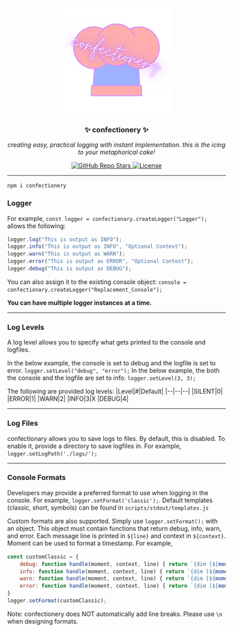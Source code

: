 <p align="center">
  <a><img src="https://github.com/enbytedev/confectionery/blob/main/ICON.png" width="250" height="250" /></a>

  <h3 align="center">✨ confectionery ✨</h3>
 <p align="center"><i>creating easy, practical logging with instant implementation. this is the icing to your metaphorical cake!</i></p>
</p>
  <p align="center">
    <a href="https://github.com/enbytedev/confectionery">
      <img alt="GitHub Repo Stars" src="https://img.shields.io/github/stars/enbytedev/confectionery?style=for-the-badge">
    </a>
    <a href="https://github.com/enbytedev/confectionery/blob/main/LICENSE">
      <img alt="License" src="https://img.shields.io/github/license/enbytedev/confectionery?style=for-the-badge&color=AA4A44" />
    </a>
  <hr>
</p>

```
npm i confectionery
```

### Logger
For example, `const logger = confectionary.createLogger("Logger");` allows the following:
```js
logger.log("This is output as INFO");
logger.info("This is output as INFO", "Optional Context");
logger.warn("This is output as WARN");
logger.error("This is output as ERROR", "Optional Context");
logger.debug("This is output as DEBUG");
```
You can also assign it to the existing console object: `console = confectionary.createLogger("Replacement_Console");`

**You can have multiple logger instances at a time.**

----
### Log Levels
A log level allows you to specify what gets printed to the console and logfiles.

In the below example, the console is set to debug and the logfile is set to error.
`logger.setLevel("debug", "error");`
In the below example, the both the console and the logfile are set to info.
`logger.setLevel(3, 3);`

The following are provided log levels:
|Level|#|Default|
|--|--|--|
|SILENT|0|
|ERROR|1|
|WARN|2|
|INFO|3|X
|DEBUG|4|

----
### Log Files
confectionary allows you to save logs to files. By default, this is disabled. To enable it, provide a directory to save logfiles in.
For example, `logger.setLogPath('./logs/');`

----
### Console Formats
Developers may provide a preferred format to use when logging in the console.
For example, `logger.setFormat('classic');`.
Default templates (classic, short, symbols) can be found in `scripts/stdout/templates.js`

Custom formats are also supported. Simply use `logger.setFormat();` with an object. 
This object must contain functions that return debug, info, warn, and error. 
Each message line is printed in `${line}` and context in `${context}`. 
Moment can be used to format a timestamp. For example,
```js
const customClassic = {
    debug: function handle(moment, context, line) { return `{dim [${moment().format('HH:mm:ss:ms')}]} {bold {white DEBUG}}: {gray ${context}}${line}\n`},
    info: function handle(moment, context, line) { return `{dim [${moment().format('HH:mm:ss:ms')}]} {bold {cyan INFO}}:  {gray ${context}}${line}\n`},
    warn: function handle(moment, context, line) { return `{dim [${moment().format('HH:mm:ss:ms')}]} {bold {yellow WARN}}:  {gray ${context}}${line}\n`},
    error: function handle(moment, context, line) { return `{dim [${moment().format('HH:mm:ss:ms')}]} {bold {red ERROR}}: {gray ${context}}${line}\n`}
}
logger.setFormat(customClassic);
```
Note: confectionery does NOT automatically add line breaks. Please use `\n` when designing formats.